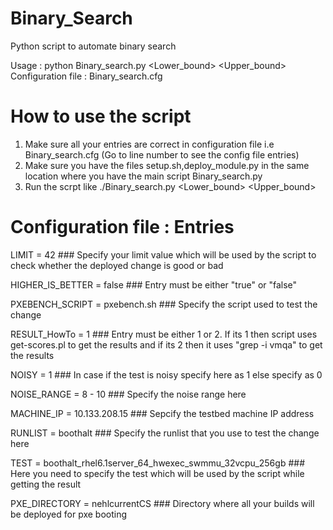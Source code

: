 Binary_Search
=============

Python script to automate binary search 

Usage : python Binary_search.py <branch> <Lower_bound> <Upper_bound>
Configuration file : Binary_search.cfg

How to use the script 
=====================

1. Make sure all your entries are correct in configuration file i.e Binary_search.cfg (Go to line number to see the config file entries)
2. Make sure you have the files setup.sh,deploy_module.py in the same location where you have the main script Binary_search.py
3. Run the scrpt like ./Binary_search.py <branch> <Lower_bound> <Upper_bound>

Configuration file : Entries
============================

LIMIT = 42 ### Specify your limit value which will be used by the script to check whether the deployed change is good or bad

HIGHER_IS_BETTER = false ### Entry must be either "true" or "false"

PXEBENCH_SCRIPT = pxebench.sh ### Specify the script used to test the change

RESULT_HowTo = 1 ### Entry must be either 1 or 2. If its 1 then script uses get-scores.pl to get the results and if its 2 then it uses "grep -i vmqa" to get the results

NOISY = 1 ### In case if the test is noisy specify here as 1 else specify as 0

NOISE_RANGE = 8 - 10 ### Specify the noise range here

MACHINE_IP = 10.133.208.15 ### Sepcify the testbed machine IP address

RUNLIST = boothalt ### Specify the runlist that you use to test the change here

TEST = boothalt_rhel6.1server_64_hwexec_swmmu_32vcpu_256gb ### Here you need to specify the test which will be used by the script while getting the result

PXE_DIRECTORY = nehlcurrentCS ### Directory where all your builds will be deployed for pxe booting







